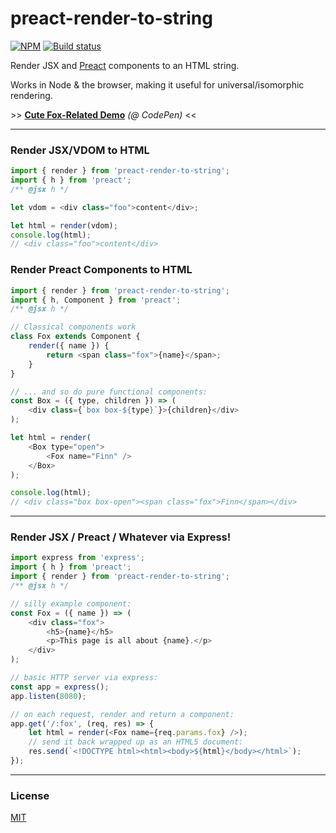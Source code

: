 # preact-render-to-string

[![NPM](http://img.shields.io/npm/v/preact-render-to-string.svg)](https://www.npmjs.com/package/preact-render-to-string)
[![Build status](https://github.com/preactjs/preact-render-to-string/actions/workflows/ci.yml/badge.svg)](https://github.com/preactjs/preact-render-to-string/actions/workflows/ci.yml)

Render JSX and [Preact](https://github.com/preactjs/preact) components to an HTML string.

Works in Node & the browser, making it useful for universal/isomorphic rendering.

\>\> **[Cute Fox-Related Demo](http://codepen.io/developit/pen/dYZqjE?editors=001)** _(@ CodePen)_ <<

---

### Render JSX/VDOM to HTML

```js
import { render } from 'preact-render-to-string';
import { h } from 'preact';
/** @jsx h */

let vdom = <div class="foo">content</div>;

let html = render(vdom);
console.log(html);
// <div class="foo">content</div>
```

### Render Preact Components to HTML

```js
import { render } from 'preact-render-to-string';
import { h, Component } from 'preact';
/** @jsx h */

// Classical components work
class Fox extends Component {
	render({ name }) {
		return <span class="fox">{name}</span>;
	}
}

// ... and so do pure functional components:
const Box = ({ type, children }) => (
	<div class={`box box-${type}`}>{children}</div>
);

let html = render(
	<Box type="open">
		<Fox name="Finn" />
	</Box>
);

console.log(html);
// <div class="box box-open"><span class="fox">Finn</span></div>
```

---

### Render JSX / Preact / Whatever via Express!

```js
import express from 'express';
import { h } from 'preact';
import { render } from 'preact-render-to-string';
/** @jsx h */

// silly example component:
const Fox = ({ name }) => (
	<div class="fox">
		<h5>{name}</h5>
		<p>This page is all about {name}.</p>
	</div>
);

// basic HTTP server via express:
const app = express();
app.listen(8080);

// on each request, render and return a component:
app.get('/:fox', (req, res) => {
	let html = render(<Fox name={req.params.fox} />);
	// send it back wrapped up as an HTML5 document:
	res.send(`<!DOCTYPE html><html><body>${html}</body></html>`);
});
```

---

### License

[MIT](http://choosealicense.com/licenses/mit/)
